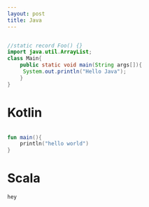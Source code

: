 ```yaml
---
layout: post
title: Java
---
```


```java

//static record Foo() {}
import java.util.ArrayList;
class Main{  
    public static void main(String args[]){  
     System.out.println("Hello Java");  
    }  
}  

```

# Kotlin 

```kotlin

fun main(){
    println("hello world")
}

```

# Scala

```scala
hey
```